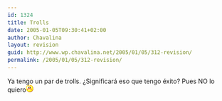 ```yaml
---
id: 1324
title: Trolls
date: 2005-01-05T09:30:41+02:00
author: Chavalina
layout: revision
guid: http://www.wp.chavalina.net/2005/01/05/312-revision/
permalink: /2005/01/05/312-revision/
---
```

Ya tengo un par de trolls. &iquest;Significar&aacute; eso que tengo &eacute;xito? Pues NO lo quiero![emo](/imagenes/emoticonos/enfadado.gif)